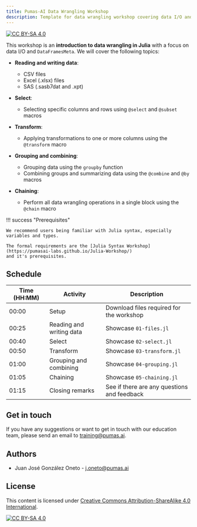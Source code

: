 ```yaml
---
title: Pumas-AI Data Wrangling Workshop 
description: Template for data wrangling workshop covering data I/O and the use of DataFramesMeta.
---
```


[![CC BY-SA 4.0](https://img.shields.io/badge/License-CC%20BY--SA%204.0-lightgrey.svg)](http://creativecommons.org/licenses/by-sa/4.0/)

This workshop is an **introduction to data wrangling in Julia** with a focus on data I/O and `DataFramesMeta`. We will cover the following topics: 

- **Reading and writing data**:
    - CSV files
    - Excel (.xlsx) files
    - SAS (.sasb7dat and .xpt)

- **Select**:
    - Selecting specific columns and rows using `@select` and `@subset` macros

- **Transform**:
    - Applying transformations to one or more columns using the `@transform` macro

- **Grouping and combining**:
    - Grouping data using the `groupby` function
    - Combining groups and summarizing data using the `@combine` and `@by` macros

- **Chaining**:
    - Perform all data wrangling operations in a single block using the `@chain` macro

!!! success "Prerequisites"

    We recommend users being familiar with Julia syntax, especially variables and types.

    The formal requirements are the [Julia Syntax Workshop](https://pumasai-labs.github.io/Julia-Workshop/)
    and it's prerequisites.

## Schedule

| Time (HH:MM) | Activity                 | Description                                 |
|--------------|--------------------------|---------------------------------------------|
| 00:00        | Setup                    | Download files required for the workshop    |
| 00:25        | Reading and writing data | Showcase `01-files.jl`                      |
| 00:40        | Select                   | Showcase `02-select.jl`                     |
| 00:50        | Transform                | Showcase `03-transform.jl`                  |
| 01:00        | Grouping and combining   | Showcase `04-grouping.jl`                   |
| 01:05        | Chaining                 | Showcase `05-chaining.jl`                   |
| 01:15        | Closing remarks          | See if there are any questions and feedback |

## Get in touch

If you have any suggestions or want to get in touch with our education team,
please send an email to <training@pumas.ai>.

## Authors

- Juan José González Oneto - <j.oneto@pumas.ai>

## License

This content is licensed under [Creative Commons Attribution-ShareAlike 4.0 International](http://creativecommons.org/licenses/by-sa/4.0/).

[![CC BY-SA 4.0](https://licensebuttons.net/l/by-sa/4.0/88x31.png)](http://creativecommons.org/licenses/by-sa/4.0/)
